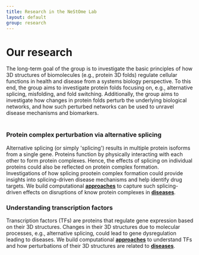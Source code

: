 ```yaml
---
title: Research in the NeStOme Lab
layout: default
group: research
---
```


<div class="row">

# Our research
The long-term goal of the group is to investigate the basic principles of how 3D structures of biomolecules (e.g., protein 3D folds) regulate cellular functions in health and disease from a systems biology perspective.
To this end, the group aims to investigate protein folds focusing on, e.g., alternative splicing, misfolding, and fold switching.
Additionally, the group aims to investigate how changes in protein folds perturb the underlying biological networks, and how such perturbed networks can be used to unravel disease mechanisms and biomarkers.
<br>
<br>

</div>

<div class="row">


<div class="col-md-10 order-md-1">

### Protein complex perturbation via alternative splicing

Alternative splicing (or simply 'splicing') results in multiple protein isoforms from a single gene.
Proteins function by physically interacting with each other to form protein complexes.
Hence, the effects of splicing on individual proteins could also be reflected on protein complex formation.
Investigations of how splicing prootein complex formation could provide insights into splicing-driven disease mechanisms and help identify drug targets.
We build computational [**approaches**](https://github.com/lieboldj/EEIpred) to capture such splicing-driven effects on disruptions of know protein complexes in [**diseases**](https://github.com/KhaliqueN/Cancer_prognostic_EEIs).

</div>



<div class="col-md-10 order-md-1">

### Understanding transcription factors

Transcription factors (TFs) are proteins that regulate gene expression based on their 3D structures. 
Changes in their 3D structures due to molecular processes, e.g., alternative splicing, could lead to gene dysregulation leading to diseases.
We build computational [**approaches**](https://github.com/lieboldj/StrucTFactor) to understand TFs and how perturbations of their 3D structures are related to [**diseases**]().

</div>

<div class="col-md-3 order-md-2 align-self-center">
<!-- <img class="img-fluid" src="/static/img/pub/2017_biel.jpg" alt="qFit"> -->
<!-- <a href="http://www.ucsf.edu"><img class="inline-block navb-icon" src="/static/img/ucsf_logo_white.svg" alt="University of California, San Francisco (UCSF) logo"></a> -->

</div>

</div>
